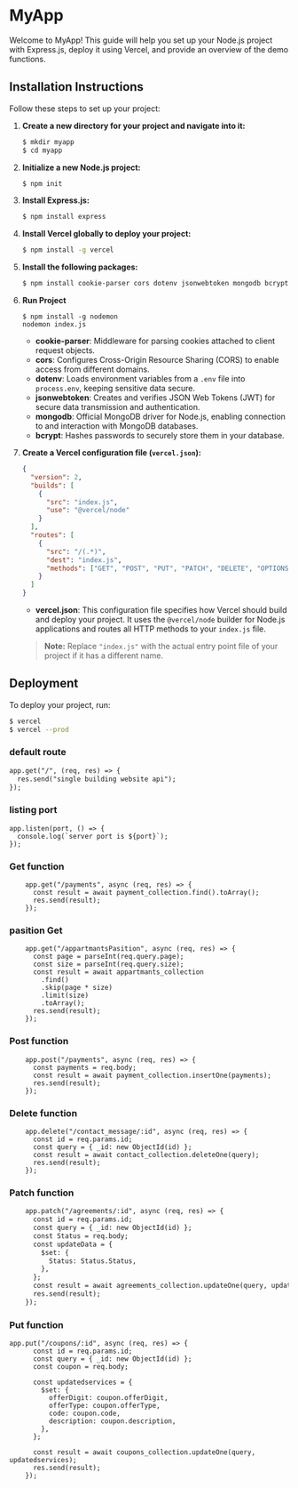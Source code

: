 # MyApp

Welcome to MyApp! This guide will help you set up your Node.js project with Express.js, deploy it using Vercel, and provide an overview of the demo functions.

## Installation Instructions

Follow these steps to set up your project:

1. **Create a new directory for your project and navigate into it:**

    ```bash
    $ mkdir myapp
    $ cd myapp
    ```

2. **Initialize a new Node.js project:**

    ```bash
    $ npm init
    ```

3. **Install Express.js:**

    ```bash
    $ npm install express
    ```

4. **Install Vercel globally to deploy your project:**

    ```bash
    $ npm install -g vercel
    ```

5. **Install the following packages:**

    ```bash
    $ npm install cookie-parser cors dotenv jsonwebtoken mongodb bcrypt
    ```
 6. **Run Project**
    ```
    $ npm install -g nodemon
    nodemon index.js
    ```

    - **cookie-parser**: Middleware for parsing cookies attached to client request objects.
    - **cors**: Configures Cross-Origin Resource Sharing (CORS) to enable access from different domains.
    - **dotenv**: Loads environment variables from a `.env` file into `process.env`, keeping sensitive data secure.
    - **jsonwebtoken**: Creates and verifies JSON Web Tokens (JWT) for secure data transmission and authentication.
    - **mongodb**: Official MongoDB driver for Node.js, enabling connection to and interaction with MongoDB databases.
    - **bcrypt**: Hashes passwords to securely store them in your database.

6. **Create a Vercel configuration file (`vercel.json`):**

    ```json
    {
      "version": 2,
      "builds": [
        {
          "src": "index.js",
          "use": "@vercel/node"
        }
      ],
      "routes": [
        {
          "src": "/(.*)",
          "dest": "index.js",
          "methods": ["GET", "POST", "PUT", "PATCH", "DELETE", "OPTIONS"]
        }
      ]
    }
    ```

    - **vercel.json**: This configuration file specifies how Vercel should build and deploy your project. It uses the `@vercel/node` builder for Node.js applications and routes all HTTP methods to your `index.js` file.

    > **Note:** Replace `"index.js"` with the actual entry point file of your project if it has a different name.

## Deployment

To deploy your project, run:

```bash
$ vercel
$ vercel --prod
```

### default route
``` default route
app.get("/", (req, res) => {
  res.send("single building website api");
});
```
### listing port
``` listing port
app.listen(port, () => {
  console.log(`server port is ${port}`);
});
```

### Get function
``` Get function
    app.get("/payments", async (req, res) => {
      const result = await payment_collection.find().toArray();
      res.send(result);
    });
```
### pasition Get
``` pasition get
    app.get("/appartmantsPasition", async (req, res) => {
      const page = parseInt(req.query.page);
      const size = parseInt(req.query.size);
      const result = await appartmants_collection
        .find()
        .skip(page * size)
        .limit(size)
        .toArray();
      res.send(result);
    });
```
### Post function
``` Post function
    app.post("/payments", async (req, res) => {
      const payments = req.body;
      const result = await payment_collection.insertOne(payments);
      res.send(result);
    });
```
### Delete function
``` delete function
    app.delete("/contact_message/:id", async (req, res) => {
      const id = req.params.id;
      const query = { _id: new ObjectId(id) };
      const result = await contact_collection.deleteOne(query);
      res.send(result);
    });
```
### Patch function 
``` patch function
    app.patch("/agreements/:id", async (req, res) => {
      const id = req.params.id;
      const query = { _id: new ObjectId(id) };
      const Status = req.body;
      const updateData = {
        $set: {
          Status: Status.Status,
        },
      };
      const result = await agreements_collection.updateOne(query, updateData);
      res.send(result);
    });
```
### Put function
``` put function
app.put("/coupons/:id", async (req, res) => {
      const id = req.params.id;
      const query = { _id: new ObjectId(id) };
      const coupon = req.body;

      const updatedservices = {
        $set: {
          offerDigit: coupon.offerDigit,
          offerType: coupon.offerType,
          code: coupon.code,
          description: coupon.description,
        },
      };

      const result = await coupons_collection.updateOne(query, updatedservices);
      res.send(result);
    });

```










